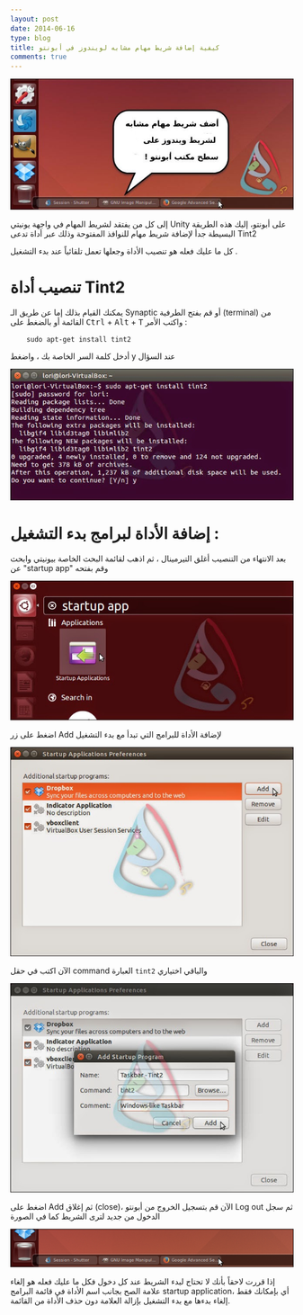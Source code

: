 ```yaml
---
layout: post 
date: 2014-06-16
type: blog
title: كيفية إضافة شريط مهام مشابه لويندوز في أبونتو
comments: true
---
```



![شريط مهام أبونتو tint2](/assets/00_lead_image_taskbar.jpg)


إلى كل من يفتقد لشريط المهام في واجهة يونيتي Unity على أبونتو، إليك هذه الطريقة البسيطة جدأ لإضافة شريط مهام للنوافذ المفتوحة وذلك عبر أداة تدعى Tint2

كل ما عليك فعله هو تنصيب الأداة وجعلها تعمل تلقائياً عند بدء التشغيل .

# تنصيب أداة Tint2

يمكنك القيام بذلك إما عن طريق الـ Synaptic أو قم بفتح الطرفية (terminal) من القائمة أو بالضغط على <kbd>Ctrl</kbd> + <kbd>Alt</kbd> + <kbd>T</kbd> واكتب الأمر :

		sudo apt-get install tint2

أدخل كلمة السر الخاصة بك ، واضغط y عند السؤال

![installing tint task bar](/assets/02_do_you_want_to_continue1.jpg)

# إضافة الأداة لبرامج بدء التشغيل :

بعد الانتهاء من التنصيب أغلق التيرمينال ، ثم اذهب لقائمة البحث الخاصة بيونيتي وابحث عن "startup app" وقم بفتحه


![running tint for ubuntu](/assets/05_opening_startup_apps.jpg)

اضغط على زر Add لإضافة الأداة للبرامج التي تبدأ مع بدء التشغيل

![making tint as startup app in ubuntu](/assets/06_clicking_add.jpg)

 الآن اكتب في حقل command العبارة `tint2` والباقي اختياري

![adding tint to startup menu](/assets/07_entering_startup_app_info.jpg)

اضغط على Add ثم إغلاق (close)، الآن قم بتسجيل الخروج من أبونتو  Log out ثم سجل الدخول من جديد  لترى الشريط كما في الصورة

![tint preview windows taskbar in ubuntu](/assets/09_taskbar.png)

إذا قررت لاحقاً بأنك لا تحتاج لبدء الشريط عند كل دخول فكل ما عليك فعله هو إلغاء علامة الصح بجانب اسم الأداة في قائمة البرامج startup application، أي بإمكانك فقط إلغاء بدءها مع بدء التشغيل بإزالة العلامة دون حذف الأداة من القائمة.
